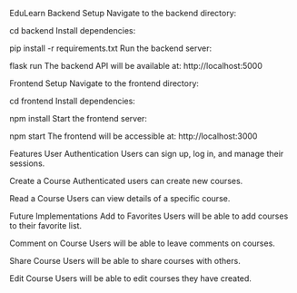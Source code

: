 EduLearn
Backend Setup
Navigate to the backend directory:


cd backend
Install dependencies:


pip install -r requirements.txt
Run the backend server:


flask run
The backend API will be available at:
http://localhost:5000

Frontend Setup
Navigate to the frontend directory:


cd frontend
Install dependencies:


npm install
Start the frontend server:


npm start
The frontend will be accessible at:
http://localhost:3000

Features
User Authentication
Users can sign up, log in, and manage their sessions.

Create a Course
Authenticated users can create new courses.

Read a Course
Users can view details of a specific course.

Future Implementations
Add to Favorites
Users will be able to add courses to their favorite list.

Comment on Course
Users will be able to leave comments on courses.

Share Course
Users will be able to share courses with others.

Edit Course
Users will be able to edit courses they have created.